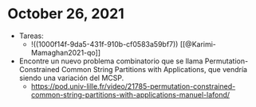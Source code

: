 # October 26, 2021

- Tareas:
	- !((1000f14f-9da5-431f-910b-cf0583a59bf7)) [[@Karimi-Mamaghan2021-qo]]
- Encontre un nuevo problema combinatorio que se llama Permutation-Constrained Common String Partitions with Applications, que vendría siendo una variación del MCSP.
	- https://pod.univ-lille.fr/video/21785-permutation-constrained-common-string-partitions-with-applications-manuel-lafond/
